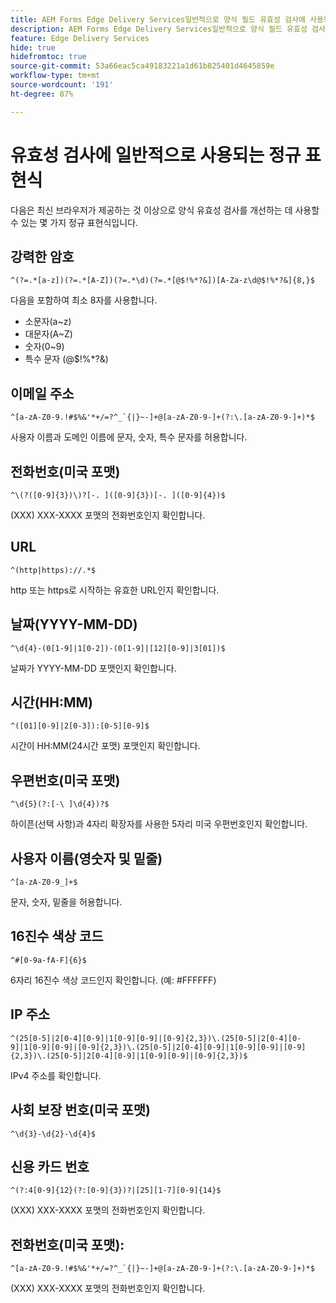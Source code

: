 ```yaml
---
title: AEM Forms Edge Delivery Services일반적으로 양식 필드 유효성 검사에 사용되는 정규 표현식
description: AEM Forms Edge Delivery Services일반적으로 양식 필드 유효성 검사에 사용되는 정규 표현식
feature: Edge Delivery Services
hide: true
hidefromtoc: true
source-git-commit: 53a66eac5ca49183221a1d61b825401d4645859e
workflow-type: tm+mt
source-wordcount: '191'
ht-degree: 87%

---
```



# 유효성 검사에 일반적으로 사용되는 정규 표현식

다음은 최신 브라우저가 제공하는 것 이상으로 양식 유효성 검사를 개선하는 데 사용할 수 있는 몇 가지 정규 표현식입니다.

## 강력한 암호

```regex
^(?=.*[a-z])(?=.*[A-Z])(?=.*\d)(?=.*[@$!%*?&])[A-Za-z\d@$!%*?&]{8,}$
```

다음을 포함하여 최소 8자를 사용합니다.

* 소문자(a~z)
* 대문자(A~Z)
* 숫자(0~9)
* 특수 문자 (@$!%*?&amp;)


## 이메일 주소


```regex
^[a-zA-Z0-9.!#$%&'*+/=?^_`{|}~-]+@[a-zA-Z0-9-]+(?:\.[a-zA-Z0-9-]+)*$
```

사용자 이름과 도메인 이름에 문자, 숫자, 특수 문자를 허용합니다.


## 전화번호(미국 포맷)

```regex
^\(?([0-9]{3})\)?[-. ]([0-9]{3})[-. ]([0-9]{4})$
```

(XXX) XXX-XXXX 포맷의 전화번호인지 확인합니다.



## URL

```regex
^(http|https)://.*$
```

http 또는 https로 시작하는 유효한 URL인지 확인합니다.



## 날짜(YYYY-MM-DD)

```regex
^\d{4}-(0[1-9]|1[0-2])-(0[1-9]|[12][0-9]|3[01])$
```

날짜가 YYYY-MM-DD 포맷인지 확인합니다.


## 시간(HH:MM)

```regex
^([01][0-9]|2[0-3]):[0-5][0-9]$
```

시간이 HH:MM(24시간 포맷) 포맷인지 확인합니다.


## 우편번호(미국 포맷)

```regex
^\d{5}(?:[-\ ]\d{4})?$
```

하이픈(선택 사항)과 4자리 확장자를 사용한 5자리 미국 우편번호인지 확인합니다.


## 사용자 이름(영숫자 및 밑줄)

```regex
^[a-zA-Z0-9_]+$
```

문자, 숫자, 밑줄을 허용합니다.


## 16진수 색상 코드

```regex
^#[0-9a-fA-F]{6}$
```

6자리 16진수 색상 코드인지 확인합니다. (예: #FFFFFF)


## IP 주소

```regex
^(25[0-5]|2[0-4][0-9]|1[0-9][0-9]|[0-9]{2,3})\.(25[0-5]|2[0-4][0-9]|1[0-9][0-9]|[0-9]{2,3})\.(25[0-5]|2[0-4][0-9]|1[0-9][0-9]|[0-9]{2,3})\.(25[0-5]|2[0-4][0-9]|1[0-9][0-9]|[0-9]{2,3})$
```

IPv4 주소를 확인합니다.



## 사회 보장 번호(미국 포맷)

```regex
^\d{3}-\d{2}-\d{4}$
```



## 신용 카드 번호

```regex
^(?:4[0-9]{12}(?:[0-9]{3})?|[25][1-7][0-9]{14}$
```

(XXX) XXX-XXXX 포맷의 전화번호인지 확인합니다.



## 전화번호(미국 포맷):

```regex
^[a-zA-Z0-9.!#$%&'*+/=?^_`{|}~-]+@[a-zA-Z0-9-]+(?:\.[a-zA-Z0-9-]+)*$
```

(XXX) XXX-XXXX 포맷의 전화번호인지 확인합니다.
